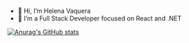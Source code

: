 - 👋 Hi, I’m Helena Vaquera
- 👀 I’m a Full Stack Developer focused on React and .NET

[![Anurag's GitHub stats](https://github-readme-stats.vercel.app/api?username=helenalvp)](https://github.com/anuraghazra/github-readme-stats)


